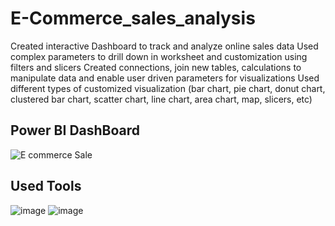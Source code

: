 # E-Commerce_sales_analysis
Created interactive Dashboard to track and analyze online sales data
﻿﻿Used complex parameters to drill down in worksheet and customization using filters and slicers
﻿﻿Created connections, join new tables, calculations to manipulate data and enable user driven parameters for visualizations
﻿﻿Used different types of customized visualization (bar chart, pie chart, donut chart, clustered bar chart, scatter chart, line chart, area chart, map, slicers, etc)


## Power BI DashBoard
![E commerce Sale](https://github.com/Pranavdixitofficial/E-Commerce_sales_analysis/assets/107533502/d3807b61-58a7-4b56-9f08-a12570cbe393)


## Used Tools
![image](https://github.com/Pranavdixitofficial/Music_Store_datanalysis/assets/107533502/a8aa0375-ff10-4ec3-85bc-0becb8606cee)
![image](https://github.com/Pranavdixitofficial/E-Commerce_sales_analysis/assets/107533502/af453601-75e4-4121-9593-31289fde1784)


